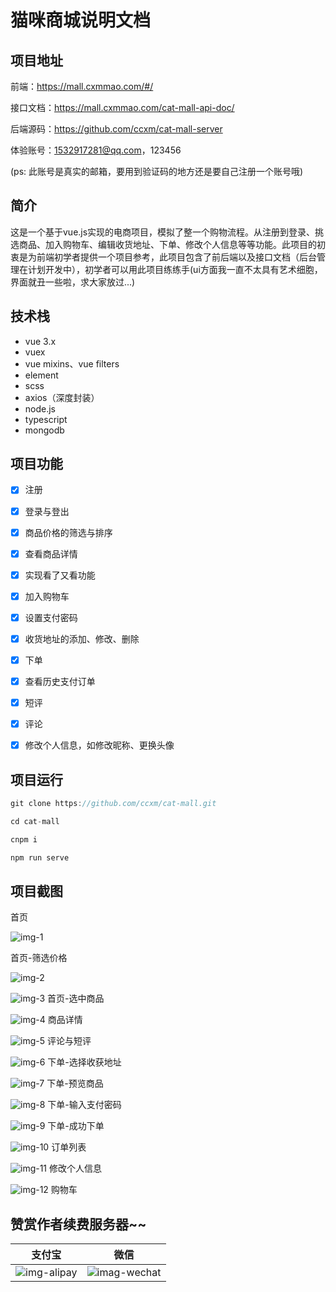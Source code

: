 ﻿# 猫咪商城说明文档

## 项目地址

前端：https://mall.cxmmao.com/#/

接口文档：https://mall.cxmmao.com/cat-mall-api-doc/

后端源码：https://github.com/ccxm/cat-mall-server

体验账号：1532917281@qq.com，123456 

(ps: 此账号是真实的邮箱，要用到验证码的地方还是要自己注册一个账号哦)

## 简介
这是一个基于vue.js实现的电商项目，模拟了整一个购物流程。从注册到登录、挑选商品、加入购物车、编辑收货地址、下单、修改个人信息等等功能。此项目的初衷是为前端初学者提供一个项目参考，此项目包含了前后端以及接口文档（后台管理在计划开发中），初学者可以用此项目练练手(ui方面我一直不太具有艺术细胞，界面就丑一些啦，求大家放过...)

## 技术栈
- vue 3.x
- vuex
- vue mixins、vue filters
- element
- scss
- axios（深度封装）
- node.js
- typescript
- mongodb

## 项目功能

- [x] 注册

- [x] 登录与登出

- [x] 商品价格的筛选与排序

- [x] 查看商品详情

- [x] 实现看了又看功能

- [x] 加入购物车

- [x] 设置支付密码

- [x] 收货地址的添加、修改、删除

- [x] 下单

- [x] 查看历史支付订单

- [x] 短评

- [x] 评论

- [x] 修改个人信息，如修改昵称、更换头像

## 项目运行
```javascript
git clone https://github.com/ccxm/cat-mall.git

cd cat-mall

cnpm i

npm run serve
```

## 项目截图
首页

![img-1](https://raw.githubusercontent.com/ccxm/md-image-store/master/cat-mall/1.png)

首页-筛选价格

![img-2](https://raw.githubusercontent.com/ccxm/md-image-store/master/cat-mall/2.png)

![img-3](https://raw.githubusercontent.com/ccxm/md-image-store/master/cat-mall/3.png)
首页-选中商品

![img-4](https://raw.githubusercontent.com/ccxm/md-image-store/master/cat-mall/4.png)
商品详情

![img-5](https://raw.githubusercontent.com/ccxm/md-image-store/master/cat-mall/5.png)
评论与短评

![img-6](https://raw.githubusercontent.com/ccxm/md-image-store/master/cat-mall/6.png)
下单-选择收获地址

![img-7](https://raw.githubusercontent.com/ccxm/md-image-store/master/cat-mall/7.png)
下单-预览商品

![img-8](https://raw.githubusercontent.com/ccxm/md-image-store/master/cat-mall/8.png)
下单-输入支付密码

![img-9](https://raw.githubusercontent.com/ccxm/md-image-store/master/cat-mall/9.png)
下单-成功下单

![img-10](https://raw.githubusercontent.com/ccxm/md-image-store/master/cat-mall/10.png)
订单列表

![img-11](https://raw.githubusercontent.com/ccxm/md-image-store/master/cat-mall/11.png)
修改个人信息

![img-12](https://raw.githubusercontent.com/ccxm/md-image-store/master/cat-mall/12.png)
购物车

## 赞赏作者续费服务器~~
支付宝 | 微信
------|------
![img-alipay](https://raw.githubusercontent.com/ccxm/md-image-store/master/donate-qrcode/alipy.png)|![imag-wechat](https://raw.githubusercontent.com/ccxm/md-image-store/master/donate-qrcode/wechat.png)








